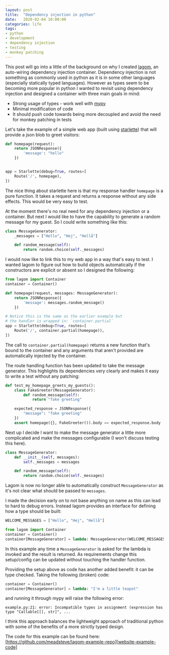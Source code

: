 ```yaml
---
layout: post
title:  "Dependency injection in python"
date:   2020-02-04 10:00:00
categories: life
tags:
- python
- development
- dependency injection
- testing
- monkey patching
---
```

This post will go into a little of the background on why I created [lagom][website-lagom],
an auto-wiring dependency injection container. Dependency injection is not something as
commonly used in python as it is in some other languages (especially statically typed languages).
However as types seem to be becoming more popular in python I wanted to revisit using
dependency injection and designed a container with three main goals in mind:

* Strong usage of types - work well with [mypy][website-mypy]
* Minimal modification of code
* It should push code towards being more decoupled and avoid the need for monkey patching in tests

Let's take the example of a simple web app (built using [starlette][website-starlette])
that will provide a json blob to greet visitors:

```python
def homepage(request):
    return JSONResponse({
        'message': "hello"
    })


app = Starlette(debug=True, routes=[
    Route('/', homepage),
])
```
The nice thing about starlette here is that my response handler `homepage` is
a pure function. It takes a request and returns a response without any side effects.
This would be very easy to test. 

At the moment there's no real need for any dependency injection or a container.
But next I would like to have the capability to generate a random message
for my guest. So I could write something like this:

```python
class MessageGenerator:
    _messages = ["Hello", "Hej", "Hellå"]

    def random_message(self):
        return random.choice(self._messages)
```

I would now like to link this to my web app in a way that's easy
to test. I wanted lagom to figure out how to build objects automatically
if the constructors are explicit or absent so I designed the following:

```python
from lagom import Container
container = Container()

def homepage(request, messages: MessageGenerator):
    return JSONResponse({
        'message': messages.random_message()
    })

# Notice this is the same as the earlier example but
# the handler is wrapped in: `container.partial`
app = Starlette(debug=True, routes=[
    Route('/', container.partial(homepage)),
])
```
The call to `container.partial(homepage)` returns a new function that's
bound to the container and any arguments that aren't provided are
automatically injected by the container.

The route handling function has been updated to take the message
generator. This highlights its dependencies very clearly and makes
it easy to write a test without any patching:

```python
def test_my_homepage_greets_my_guests():
    class FakeGreeter(MessageGenerator):
        def random_message(self):
            return "fake greeting"

    expected_response = JSONResponse({
        "message": "fake greeting"
    })
    assert homepage({}, FakeGreeter()).body == expected_response.body
```

Next up I decide I want to make the message generator a little more 
complicated and make the messages configurable (I won't discuss testing this here).

```python
class MessageGenerator:
    def __init__(self, messages):
        self._messages = messages

    def random_message(self):
        return random.choice(self._messages)

```

Lagom is now no longer able to automatically construct `MessageGenerator`
as it's not clear what should be passed to `messages`.

I made the decision early on to not base anything on name as this can
lead to hard to debug errors. Instead lagom provides an interface for
defining how a type should be built:

```python
WELCOME_MESSAGES = ["Hello", "Hej", "Hellå"]

from lagom import Container
container = Container()
container[MessageGenerator] = lambda: MessageGenerator(WELCOME_MESSAGES)
```

In this example any time a `MessageGenerator` is asked for the lambda
is invoked and the result is returned. As requirements change this
setup/config can be updated without touching the handler function.

Providing the setup above as code has another added benefit: it
can be type checked.
Taking the following (broken) code:
```python
container = Container()
container[MessageGenerator] = lambda: "I'm a little teapot"
```
and running it through mypy will raise the following error:
```
example.py:21: error: Incompatible types in assignment (expression has type "Callable[[], str]", ...
```

I think this approach balances the lightweight approach of traditional python
with some of the benefits of a more strictly typed design.

The code for this example can be found here: [https://github.com/meadsteve/lagom-example-repo][website-example-code]


[website-lagom]: https://github.com/meadsteve/lagom
[website-mypy]: http://mypy-lang.org/
[website-starlette]: https://github.com/encode/starlette
[website-example-code]: https://github.com/meadsteve/lagom-example-repo